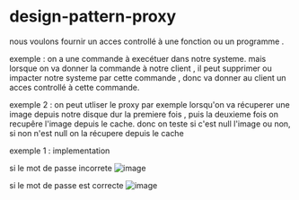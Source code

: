 # design-pattern-proxy
nous voulons fournir un acces controllé à une fonction ou un programme .

exemple : on a une commande à execétuer dans notre systeme. mais lorsque on va donner la commande à notre client , il peut supprimer ou impacter notre systeme par cette commande , donc va donner au client un acces controllé à cette commande.

exemple 2 : on peut utliser le proxy par exemple lorsqu'on va récuperer une image depuis notre disque dur la premiere fois , puis la deuxieme fois on recupêre l'image depuis le cache. donc on teste si c'est null l'image ou non, si non n'est null on la récupere depuis le cache


exemple 1 : implementation 

si le mot de passe incorrete 
![image](https://user-images.githubusercontent.com/36199753/151385387-8cf2306e-2359-48f4-809e-5669a610b4dc.png)

si le mot de passe est correcte
![image](https://user-images.githubusercontent.com/36199753/151385507-0f8b1117-85a8-4838-9fad-31ab1833d22c.png)


